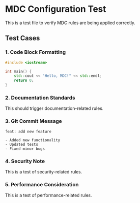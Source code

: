 # MDC Configuration Test

This is a test file to verify MDC rules are being applied correctly.

## Test Cases

### 1. Code Block Formatting

```cpp
#include <iostream>

int main() {
    std::cout << "Hello, MDC!" << std::endl;
    return 0;
}
```

### 2. Documentation Standards

This should trigger documentation-related rules.

### 3. Git Commit Message

```gitcommit
feat: add new feature

- Added new functionality
- Updated tests
- Fixed minor bugs
```

### 4. Security Note

This is a test of security-related rules.

### 5. Performance Consideration

This is a test of performance-related rules.
